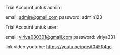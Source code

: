 Trial Account untuk admin:

email: admin@gmail.com
password: admin123

Trial Account untuk user:

email: viriya030301@gmail.com
password: viriya331

link video youtube:
https://youtu.be/pqeA04FR4qc
